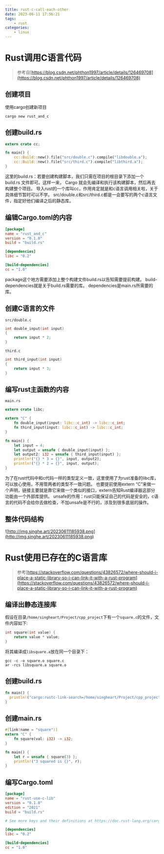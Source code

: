 ```yaml
---
title: rust-c-call-each-other
date: 2023-06-11 17:56:21
tags:
    - rust
categories:
    - linux
---
```


# Rust调用C语言代码

> 参考自[https://blog.csdn.net/phthon1997/article/details/126469708](https://blog.csdn.net/phthon1997/article/details/126469708)

## 创建项目

<!--more-->

使用cargo创建新项目

```shell
cargo new rust_and_c
```



## 创建build.rs

```rust
extern crate cc;

fn main() {
    cc::Build::new().file("src/double.c").compile("libdouble.a");
    cc::Build::new().file("src/third.c").compile("libthird.a");
}

```

这里的build.rs：若要创建构建脚本，我们只需在项目的根目录下添加一个 build.rs 文件即可。这样一来， Cargo 就会先编译和执行该构建脚本，然后再去构建整个项目。
导入rust的一个库叫cc，作用肯定就是和c语言调用相关啦，关于具体细节暂时可以不学。
src/double.c和src/third.c都是一会要写的两个c语言文件，指定好他们编译之后的静态库。



## 编辑Cargo.toml的内容

```toml
[package]
name = "rust_and_c"
version = "0.1.0"
build = "build.rs"

[dependencies]
libc = "0.2"

[build-dependencies]
cc = "1.0"

```

package这个地方需要添加上整个构建文件build.rs以告知需要提前构建。
build-dependencies就是关于build.rs需要的库。
dependencies是main.rs所需要的库。



## 创建C语言的文件

`src/double.c`

```c
int double_input(int input)
{
    return input * 2;
}

```



`third.c`

```c
int third_input(int input)
{
    return input * 3;
}

```



## 编写rust主函数的内容

`main.rs`

```rust
extern crate libc;

extern "C" {
    fn double_input(input: libc::c_int) -> libc::c_int;
    fn third_input(input: libc::c_int) -> libc::c_int;
}

fn main() {
    let input = 4;
    let output = unsafe { double_input(input) };
    let output2: i32 = unsafe { third_input(input) };
    println!("{} * 3 = {}", input, output2);
    println!("{} * 2 = {}", input, output);
}

```

为了在rust代码中和c代码一样的类型定义一致，这里使用了为rust准备的libc库，可以放心使用，不用管两者的类型不一致问题。
也要提前使用extern “C”来做一个声明，链接主要就是靠它来做一个类似的接口，extern告知Rust编译器这部分功能由一个外部库提供。
unsafe的作用：rust只能保证自己的代码是安全的，c语言的代码不会给你去做检查，不加unsafe是不行的，涉及到很多底层的操作。

## 整体代码结构

![http://img.singhe.art/20230611185938.png](http://img.singhe.art/20230611185938.png)



# Rust使用已存在的C语言库

> 参考[https://stackoverflow.com/questions/43826572/where-should-i-place-a-static-library-so-i-can-link-it-with-a-rust-program](https://stackoverflow.com/questions/43826572/where-should-i-place-a-static-library-so-i-can-link-it-with-a-rust-program)

## 编译出静态连接库

假设在目录`/home/singheart/Project/cpp_project`下有一个`square.c`的文件，文件内容如下:

```c
int square(int value) {
    return value * value;
}
```

 将其编译成`libsquare.a`放在同一个目录下：

```shell
gcc -c -o square.o square.c
ar -rcs libsquare.a square.o
```

## 创建build.rs

```rust
fn main() {
  println!("cargo:rustc-link-search=/home/singheart/Project/cpp_project");
}
```

## 创建main.rs

```rust
#[link(name = "square")]
extern "C" {
    fn square(val: i32) -> i32;
}

fn main() {
    let r = unsafe { square(3) };
    println!("3 squared is {}", r);
}

```

## 编写Cargo.toml

```toml
[package]
name = "rust-use-c-lib"
version = "0.1.0"
edition = "2021"
build = "build.rs"

# See more keys and their definitions at https://doc.rust-lang.org/cargo/reference/manifest.html

[dependencies]
libc = "0.2"

[build-dependencies]
cc = "1.0"
```

